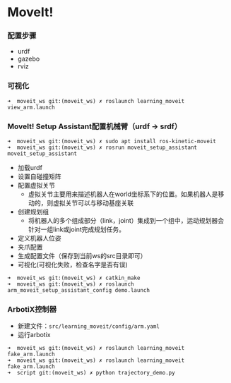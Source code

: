 # MoveIt!

### 配置步骤
- urdf
- gazebo
- rviz

### 可视化
```shell
➜  moveit_ws git:(moveit_ws) ✗ roslaunch learning_moveit view_arm.launch
```

### MoveIt! Setup Assistant配置机械臂（urdf -> srdf）

```shell
➜  moveit_ws git:(moveit_ws) ✗ sudo apt install ros-kinetic-moveit
➜  moveit_ws git:(moveit_ws) ✗ rosrun moveit_setup_assistant moveit_setup_assistant
```
- 加载urdf
- 设置自碰撞矩阵
- 配置虚拟关节
    - 虚拟关节主要用来描述机器人在world坐标系下的位置。如果机器人是移动的，则虚拟关节可以与移动基座关联
- 创建规划组
    - 将机器人的多个组成部分（link，joint）集成到一个组中，运动规划器会针对一组link或joint完成规划任务。
- 定义机器人位姿
- 夹爪配置
- 生成配置文件（保存到当前ws的src目录即可）
- 可视化(可视化失败，检查名字是否有误)
```shell
➜  moveit_ws git:(moveit_ws) ✗ catkin_make
➜  moveit_ws git:(moveit_ws) ✗ roslaunch arm_moveit_setup_assistant_config demo.launch
```

### ArbotiX控制器
- 新建文件：`src/learning_moveit/config/arm.yaml`
- 运行arbotix
```shell 
➜  moveit_ws git:(moveit_ws) ✗ roslaunch learning_moveit fake_arm.launch
➜  moveit_ws git:(moveit_ws) ✗ roslaunch learning_moveit fake_arm.launch
➜  script git:(moveit_ws) ✗ python trajectory_demo.py
```